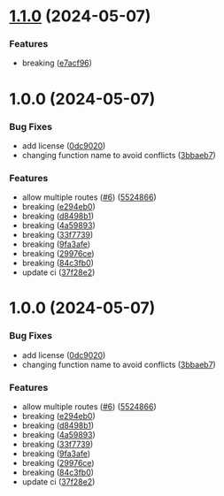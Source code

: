 # [1.1.0](https://github.com/MapColonies/nginx/compare/v1.0.0...v1.1.0) (2024-05-07)


### Features

* breaking ([e7acf96](https://github.com/MapColonies/nginx/commit/e7acf968749bad63389c66a23f4d4bd0be8a85dd))

# 1.0.0 (2024-05-07)


### Bug Fixes

* add license ([0dc9020](https://github.com/MapColonies/nginx/commit/0dc9020cd93b850057940aad579e5fdb8b1d01ac))
* changing function name to avoid conflicts ([3bbaeb7](https://github.com/MapColonies/nginx/commit/3bbaeb7557238cff838a3d6a035d79d59da74113))


### Features

* allow multiple routes ([#6](https://github.com/MapColonies/nginx/issues/6)) ([5524866](https://github.com/MapColonies/nginx/commit/5524866fe6a612d594d33c089b3a6839c878aca6))
* breaking ([e294eb0](https://github.com/MapColonies/nginx/commit/e294eb074d768d89eb60a17f426c7fddf7caabf6))
* breaking ([d8498b1](https://github.com/MapColonies/nginx/commit/d8498b1a9dbc9e9d6d7a60ff7cf7eef3542c2318))
* breaking ([4a59893](https://github.com/MapColonies/nginx/commit/4a5989397cd27d6db0b1566adbd6e7e9279cfbac))
* breaking ([33f7739](https://github.com/MapColonies/nginx/commit/33f77399381903087023a25fb3b0ce8fc8407754))
* breaking ([9fa3afe](https://github.com/MapColonies/nginx/commit/9fa3afe4071dbf2cd366ae3f614b2e4cfa2eec0d))
* breaking ([29976ce](https://github.com/MapColonies/nginx/commit/29976ce1e27df7f5326c3e50de8cb207df44ce49))
* breaking ([84c3fb0](https://github.com/MapColonies/nginx/commit/84c3fb014160f492ea368898ac1b48b9daed85fd))
* update ci ([37f28e2](https://github.com/MapColonies/nginx/commit/37f28e28b90a573f3c3869f99e8d4ecd2fe81b13))

# 1.0.0 (2024-05-07)


### Bug Fixes

* add license ([0dc9020](https://github.com/MapColonies/nginx/commit/0dc9020cd93b850057940aad579e5fdb8b1d01ac))
* changing function name to avoid conflicts ([3bbaeb7](https://github.com/MapColonies/nginx/commit/3bbaeb7557238cff838a3d6a035d79d59da74113))


### Features

* allow multiple routes ([#6](https://github.com/MapColonies/nginx/issues/6)) ([5524866](https://github.com/MapColonies/nginx/commit/5524866fe6a612d594d33c089b3a6839c878aca6))
* breaking ([e294eb0](https://github.com/MapColonies/nginx/commit/e294eb074d768d89eb60a17f426c7fddf7caabf6))
* breaking ([d8498b1](https://github.com/MapColonies/nginx/commit/d8498b1a9dbc9e9d6d7a60ff7cf7eef3542c2318))
* breaking ([4a59893](https://github.com/MapColonies/nginx/commit/4a5989397cd27d6db0b1566adbd6e7e9279cfbac))
* breaking ([33f7739](https://github.com/MapColonies/nginx/commit/33f77399381903087023a25fb3b0ce8fc8407754))
* breaking ([9fa3afe](https://github.com/MapColonies/nginx/commit/9fa3afe4071dbf2cd366ae3f614b2e4cfa2eec0d))
* breaking ([29976ce](https://github.com/MapColonies/nginx/commit/29976ce1e27df7f5326c3e50de8cb207df44ce49))
* breaking ([84c3fb0](https://github.com/MapColonies/nginx/commit/84c3fb014160f492ea368898ac1b48b9daed85fd))
* update ci ([37f28e2](https://github.com/MapColonies/nginx/commit/37f28e28b90a573f3c3869f99e8d4ecd2fe81b13))
